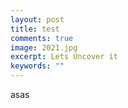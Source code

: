 ```yaml
---
layout: post
title: test
comments: true
image: 2021.jpg
excerpt: Lets Uncover it
keywords: ""
---
```


asas